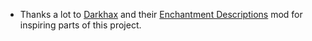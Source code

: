 + Thanks a lot to [Darkhax](https://www.curseforge.com/members/DarkhaxDev) and their [Enchantment Descriptions](https://www.curseforge.com/minecraft/mc-mods/enchantment-descriptions) mod for inspiring parts of this project.